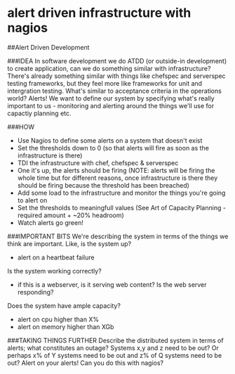 alert driven infrastructure with nagios
=======================================

##Alert Driven Development

###IDEA
In software development we do ATDD (or outside-in development) to create application, can we do something similar with infrastructure?
There's already something similar with things like chefspec and serverspec testing frameworks, but they feel more like frameworks
for unit and intergration testing.  What's similar to acceptance criteria in the operations world?  Alerts!  We want to define our system 
by specifying what's really important to us - monitoring and alerting around the things we'll use for capactiy planning etc.

###HOW
 
- Use Nagios to define some alerts on a system that doesn't exist
- Set the thresholds down to 0 (so that alerts will fire as soon as the infrastructure is there)
- TDI the infrastructure with chef, chefspec & serverspec
- One it's up, the alerts should be firing (NOTE: alerts will be firing the whole time but for different reasons, once infrastructure is
        there they should be firing because the threshold has been breached)
- Add some load to the infrastructure and monitor the things you're going to alert on
- Set the thresholds to meaningfull values (See Art of Capacity Planning - required amount + ~20% headroom)
- Watch alerts go green!

###IMPORTANT BITS
We're describing the system in terms of the things we think are important.  Like, is the system up?  
 - alert on a heartbeat failure

Is the system working correctly?
 - if this is a webserver, is it serving web content?  Is the web server responding?

Does the system have ample capacity?
- alert on cpu higher than X%
- alert on memory higher than XGb

###TAKING THINGS FURTHER
Describe the distributed system in terms of alerts; what constitutes an outage?  Systems x,y and z need to be out?
Or perhaps x% of Y systems need to be out and z% of Q systems need to be out?  Alert on your alerts!  Can you do this
with nagios?

